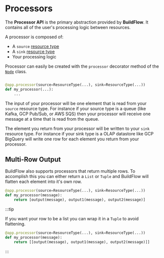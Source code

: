 # Processors

The **Processor API** is the primary abstraction provided by **BuildFlow**. It contains all of the user's processing logic between resources.

A processor is composed of:
- A `source` [resource type](../resource-types/overview.)
- A `sink` [resource type](../resource-types/overview)
- Your processing logic

Processor can easily be created with the `processor` decorator method of the [`Node`](../nodes/overview) class.

```python

@app.processor(source=ResourceType(...), sink=ResourceType(...))
def my_processor(...):
    ...

```

The input of your processor will be one element that is read from your `source` resource type. For instance if your source type is a queue (like Kafka, GCP Pub/Sub, or AWS SQS) then your processor will receive one message at a time that is read from the queue.

The element you return from your processor will be written to your `sink` resource type. For instance if your sink type is a OLAP datastore like GCP BigQuery will write one row for each element you return from your processor.

## Multi-Row Output

BuildFlow also supports processors that return multiple rows. To accomplish this you can either return a `List` or `Tuple` and BuildFlow will flatten each element into it's own row.

```python
@app.processor(source=ResourceType(...), sink=ResourceType(...))
def my_processor(message):
    return [output(message), output1(message), output2(message)]

```

:::tip

If you want your row to be a list you can wrap it in a `Tuple` to avoid flattening.

```python
@app.processor(source=ResourceType(...), sink=ResourceType(...))
def my_processor(message):
    return [[output(message), output1(message), output2(message)]]
```

:::
